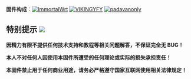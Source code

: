 **固件构成**：[![ImmortalWrt](https://img.shields.io/badge/ImmortalWrt-ImmortalWrt-ff69b4.svg?style=flat&logo=appveyor)](https://github.com/immortalwrt/immortalwrt)  [![VIKINGYFY](https://img.shields.io/badge/IPQ-VIKINGYFY-32C955.svg?style=flat&logo=appveyor)](https://github.com/VIKINGYFY/immortalwrt)  [![padavanonly](https://img.shields.io/badge/MTK-padavanonly-29b1d6.svg?style=flat&logo=appveyor)](https://github.com/padavanonly/immortalwrt-mt798x-6.6)

## 特别提示 [![](https://img.shields.io/badge/-个人免责声明-FFFFFF.svg)](#特别提示-)

 **因精力有限不提供任何技术支持和教程等相关问题解答，不保证完全无 BUG！**

 **本人不对任何人因使用本固件所遭受的任何理论或实际的损失承担责任！**

 **本固件禁止用于任何商业用途，请务必严格遵守国家互联网使用相关法律规定！**
